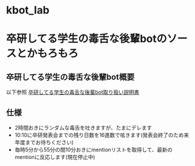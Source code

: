 kbot_lab
========
卒研してる学生の毒舌な後輩botのソースとかもろもろ
=======

卒研してる学生の毒舌な後輩bot概要
--------
以下参照
[卒研してる学生の毒舌な後輩bot取り扱い説明書](http://hassakutea.com/kbot_lab/ "hoge")

仕様
--------
* 2時間おきにランダムな毒舌を吐きますが、たまにデレます
* 10:10に卒研発表会までの残り日数を16進数で呟きます(発表会終了のため来年度までお待ちください)
* 毎時5分から55分の間10分おきにmentionリストを取得して、最新のmentionに反応します(現在停止中)
